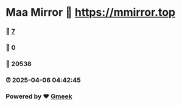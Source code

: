 # Maa Mirror :link: https://mmirror.top 
### :page_facing_up: [7](https://mmirror.top/tag.html) 
### :speech_balloon: 0 
### :hibiscus: 20538 
### :alarm_clock: 2025-04-06 04:42:45 
### Powered by :heart: [Gmeek](https://github.com/Meekdai/Gmeek)
